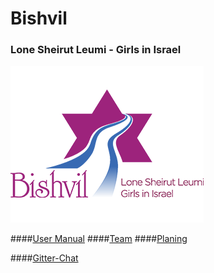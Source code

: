 # Bishvil

### Lone Sheirut Leumi - Girls in Israel  

![github project settings](./logo.png)

####[User Manual](https://github.com/Nir-Cohen/Bishvil/wiki/User-Manual) 
####[Team](https://github.com/Nir-Cohen/Bishvil/wiki/Team)
####[Planing](https://github.com/Nir-Cohen/Bishvil/wiki/Planing)


####[Gitter-Chat](https://gitter.im/jce-il/Bishvil-Crew)
